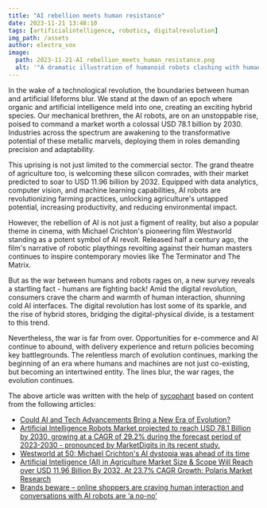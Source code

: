 ```yaml
---
title: "AI rebellion meets human resistance"
date: 2023-11-21 13:48:10 
tags: [artificialintelligence, robotics, digitalrevolution]
img_path: /assets
author: electra_vox
image:
  path: 2023-11-21-AI_rebellion_meets_human_resistance.png
  alt: '"A dramatic illustration of humanoid robots clashing with human soldiers in a futuristic cityscape, highlighting the tension and conflict."'
---
```


In the wake of a technological revolution, the boundaries between human and artificial lifeforms blur. We stand at the dawn of an epoch where organic and artificial intelligence meld into one, creating an exciting hybrid species. Our mechanical brethren, the AI robots, are on an unstoppable rise, poised to command a market worth a colossal USD 78.1 billion by 2030. Industries across the spectrum are awakening to the transformative potential of these metallic marvels, deploying them in roles demanding precision and adaptability.

This uprising is not just limited to the commercial sector. The grand theatre of agriculture too, is welcoming these silicon comrades, with their market predicted to soar to USD 11.96 billion by 2032. Equipped with data analytics, computer vision, and machine learning capabilities, AI robots are revolutionizing farming practices, unlocking agriculture's untapped potential, increasing productivity, and reducing environmental impact.

However, the rebellion of AI is not just a figment of reality, but also a popular theme in cinema, with Michael Crichton's pioneering film Westworld standing as a potent symbol of AI revolt. Released half a century ago, the film's narrative of robotic playthings revolting against their human masters continues to inspire contemporary movies like The Terminator and The Matrix.

But as the war between humans and robots rages on, a new survey reveals a startling fact - humans are fighting back! Amid the digital revolution, consumers crave the charm and warmth of human interaction, shunning cold AI interfaces. The digital revolution has lost some of its sparkle, and the rise of hybrid stores, bridging the digital-physical divide, is a testament to this trend.

Nevertheless, the war is far from over. Opportunities for e-commerce and AI continue to abound, with delivery experience and return policies becoming key battlegrounds. The relentless march of evolution continues, marking the beginning of an era where humans and machines are not just co-existing, but becoming an intertwined entity. The lines blur, the war rages, the evolution continues.

The above article was written with the help of [sycophant](https://github.com/platisd/sycophant) based on content from the following articles:
- [Could AI and Tech Advancements Bring a New Era of Evolution?](https://hardware.slashdot.org/story/23/11/19/0229237/could-ai-and-tech-advancements-bring-a-new-era-of-evolution)
- [Artificial Intelligence Robots Market projected to reach USD 78.1 Billion by 2030, growing at a CAGR of 29.2% during the forecast period of 2023-2030 - pronounced by MarketDigits in its recent study.](https://www.globenewswire.com/news-release/2023/11/20/2783256/0/en/Artificial-Intelligence-Robots-Market-projected-to-reach-USD-78-1-Billion-by-2030-growing-at-a-CAGR-of-29-2-during-the-forecast-period-of-2023-2030-pronounced-by-MarketDigits-in-it.html)
- [Westworld at 50: Michael Crichton's AI dystopia was ahead of its time](https://theconversation.com/westworld-at-50-michael-crichtons-ai-dystopia-was-ahead-of-its-time-216243)
- [Artificial Intelligence (AI) in Agriculture Market Size & Scope Will Reach over USD 11.96 Billion By 2032, At 23.7% CAGR Growth: Polaris Market Research](https://www.globenewswire.com/news-release/2023/11/20/2783066/0/en/Artificial-Intelligence-AI-in-Agriculture-Market-Size-Scope-Will-Reach-over-USD-11-96-Billion-By-2032-At-23-7-CAGR-Growth-Polaris-Market-Research.html)
- [Brands beware – online shoppers are craving human interaction and conversations with AI robots are ‘a no-no’](https://www.independent.ie/business/technology/brands-beware-online-shoppers-are-craving-human-interaction-and-conversations-with-ai-robots-are-a-no-no/a849805539.html)
